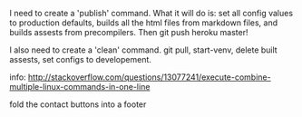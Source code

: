 I need to create a 'publish' command. What it will do is: set all config values to production defaults, builds all the html files from markdown files, and builds assests from precompilers. Then git push heroku master!

I also need to create a 'clean' command. git pull, start-venv, delete built assests, set configs to developement.

info: http://stackoverflow.com/questions/13077241/execute-combine-multiple-linux-commands-in-one-line

fold the contact buttons into a footer